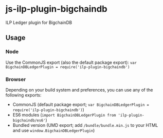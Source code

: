 # js-ilp-plugin-bigchaindb

ILP Ledger plugin for BigchainDB


## Usage

### Node

Use the CommonJS export (also the default package export):
`var BigchainDBLedgerPlugin = require('ilp-plugin-bigchaindb')`

### Browser

Depending on your build system and preferences, you can use any of the following exports:

* CommonJS (default package export; `var BigchainDBLedgerPlugin = require('ilp-plugin-bigchaindb')`)
* ES6 modules (`import BigchainDBLedgerPlugin from 'ilp-plugin-bigchaindb/es6'`)
* Bundled version (UMD export; add `/bundle/bundle.min.js` to your HTML and use
  `window.BigchainDBLedgerPlugin`)
